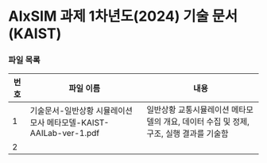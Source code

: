 # AIxSIM 과제 1차년도(2024) 기술 문서 (KAIST)

### 파일 목록
번호 | 파일 이름 | 내용
--- | ------------ | -------------
1 | 기술문서-일반상황 시뮬레이션 모사 메타모델-KAIST-AAILab-ver-1.pdf | 일반상황 교통시뮬레이션 메타모델의 개요, 데이터 수집 및 정제, 구조, 실행 결과를 기술함
2 | 
